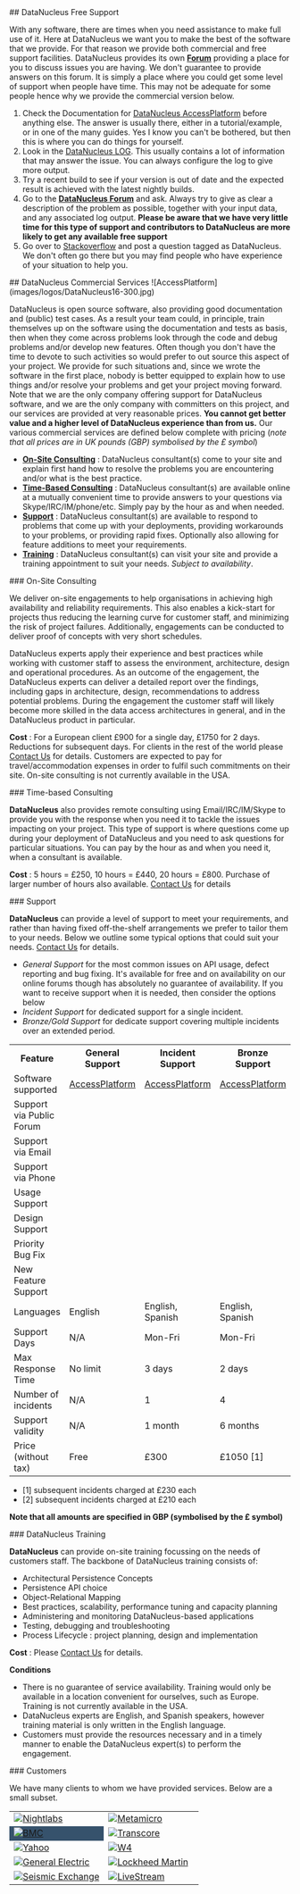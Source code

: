 <head><title>Support and Services</title></head>

<a name="free"/>
## DataNucleus Free Support

With any software, there are times when you need assistance to make full use of it. Here at DataNucleus we want you to make the best of the 
software that we provide. For that reason we provide both commercial and free support facilities.
DataNucleus provides its own [__Forum__](http://forum.datanucleus.org) providing a place for you to discuss issues you are having. 
We don't guarantee to provide answers on this forum. It is simply a place where you could get some level of support when people have time.
This may not be adequate for some people hence why we provide the commercial version below.

1. Check the Documentation for [DataNucleus AccessPlatform](http://www.datanucleus.org/products/accessplatform/index.html) before anything else. 
The answer is usually there, either in a tutorial/example, or in one of the many guides. Yes I know you can't be bothered, but then this is 
where you can do things for yourself.
2. Look in the [DataNucleus LOG](http://www.datanucleus.org/products/accessplatform/logging.html). This usually contains a lot of information that 
may answer the issue. You can always configure the log to give more output.
3. Try a recent build to see if your version is out of date and the expected result is achieved with the latest nightly builds.
4. Go to the [__DataNucleus Forum__](http://forum.datanucleus.org) and ask. Always try to give as clear a description of the problem as possible, together with 
your input data, and any associated log output. __Please be aware that we have very little time for this type of support and contributors to 
DataNucleus are more likely to get any available free support__
5. Go over to [Stackoverflow](http://stackoverflow.com/questions/tagged/datanucleus) and post a question tagged as DataNucleus. We don't often go
there but you may find people who have experience of your situation to help you.


<a name="commercial"/>
## DataNucleus Commercial Services
![AccessPlatform](images/logos/DataNucleus16-300.jpg)

DataNucleus is open source software, also providing good documentation and (public) test cases. As a result
your team could, in principle, train themselves up on the software using the documentation and tests as basis,
then when they come across problems look through the code and debug problems and/or develop new features. 
Often though you don't have the time to devote to such activities so would prefer to out source this aspect of 
your project. We provide for such situations and, since we wrote the software in the first place, nobody is better
equipped to explain how to use things and/or resolve your problems and get your project moving forward.
Note that we are the only company offering support for DataNucleus software, and we are the only company with
committers on this project, and our services are provided at very reasonable prices. 
__You cannot get better value and a higher level of DataNucleus experience than from us.__
Our various commercial services are defined below complete with pricing (_note that all prices are in UK pounds (GBP) symbolised by the £ symbol_)

* __[On-Site Consulting](#onsite_consulting)__ : DataNucleus consultant(s) come to your site and explain first hand how to resolve the problems you 
are encountering and/or what is the best practice.
* __[Time-Based Consulting](#timebased_consulting)__ : DataNucleus consultant(s) are available online at a mutually convenient time to provide answers 
to your questions via Skype/IRC/IM/phone/etc. Simply pay by the hour as and when needed.
* __[Support](#support)__ : DataNucleus consultant(s) are available to respond to problems that come up with your deployments, providing workarounds 
to your problems, or providing rapid fixes. Optionally also allowing for feature additions to meet your requirements.
* __[Training](#training)__ : DataNucleus consultant(s) can visit your site and provide a training appointment to suit your needs. _Subject to availability_.

<a name="onsite_consulting"/>
### On-Site Consulting

We deliver on-site engagements to help organisations in achieving 
high availability and reliability requirements. This also enables a kick-start for projects thus 
reducing the learning curve for customer staff, and minimizing the risk of project failures. 
Additionally, engagements can be conducted to deliver proof of concepts with very short schedules.

DataNucleus experts apply their experience and best practices while working with 
customer staff to assess the environment, architecture, design and operational 
procedures. As an outcome of the engagement, the DataNucleus experts can deliver a 
detailed report over the findings, including gaps in architecture, design, 
recommendations to address potential problems. During the engagement the customer 
staff will likely become more skilled in the data access architectures in general, and 
in the DataNucleus product in particular.

<b>Cost</b> : For a European client £900 for a single day, £1750 for 2 days. Reductions for subsequent days. 
For clients in the rest of the world please <a href="mailto:consulting@datanucleus.com">Contact Us</a> for details. 
Customers are expected to pay for travel/accommodation expenses in order to fulfil such commitments on their site.
On-site consulting is not currently available in the USA.

<a name="timebased_consulting"/>
### Time-based Consulting

__DataNucleus__ also provides remote consulting using Email/IRC/IM/Skype to provide
you with the response when you need it to tackle the issues impacting on your project.
This type of support is where questions come up during your deployment of DataNucleus
and you need to ask questions for particular situations. You can pay by the hour as and when
you need it, when a consultant is available.

__Cost__ : 5 hours = £250, 10 hours = £440, 20 hours = £800.
Purchase of larger number of hours also available.
[Contact Us](mailto:consulting@datanucleus.com) for details

<a name="support"/>
### Support

__DataNucleus__ can provide a level of support to meet your requirements, and rather than having
fixed off-the-shelf arrangements we prefer to tailor them to your needs. Below we outline some
typical options that could suit your needs. 
[Contact Us](mailto:support@datanucleus.com) for details.

* _General Support_ for the most common issues on API usage, defect reporting and bug fixing. It's available for free and on 
availability on our online forums though has absolutely no guarantee of availability. If you want to receive support when
it is needed, then consider the options below
* _Incident Support_ for dedicated support for a single incident.
* _Bronze/Gold Support_ for dedicate support covering multiple incidents over an extended period.


<table>
    <tr>
        <th>Feature</th>
        <th width="120">General<br/>Support</th>
        <th width="120">Incident<br/>Support</th>
        <th width="120">Bronze<br/>Support</th>
        <th width="120">Gold<br/>Support</th>
    </tr>
    <tr>
        <td>Software supported</td>
        <td><a href="http://www.datanucleus.org/products/accessplatform">AccessPlatform</a></td>
        <td><a href="http://www.datanucleus.org/products/accessplatform">AccessPlatform</a></td>
        <td><a href="http://www.datanucleus.org/products/accessplatform">AccessPlatform</a></td>
        <td><a href="http://www.datanucleus.org/products/accessplatform">AccessPlatform</a></td>
    </tr>
    <tr>
        <td>Support via Public Forum</td>
        <td><img src="images/icon_success_sml.gif" border="0" alt=""/></td>
        <td><img src="images/icon_error_sml.gif" border="0" alt=""/></td>
        <td><img src="images/icon_error_sml.gif" border="0" alt=""/></td>
        <td><img src="images/icon_error_sml.gif" border="0" alt=""/></td>
    </tr>
    <tr>
        <td>Support via Email</td>
        <td><img src="images/icon_error_sml.gif" border="0" alt=""/></td>
        <td><img src="images/icon_success_sml.gif" border="0" alt=""/></td>
        <td><img src="images/icon_success_sml.gif" border="0" alt=""/></td>
        <td><img src="images/icon_success_sml.gif" border="0" alt=""/></td>
    </tr>
    <tr>
        <td>Support via Phone</td>
        <td><img src="images/icon_error_sml.gif" border="0" alt=""/></td>
        <td><img src="images/icon_error_sml.gif" border="0" alt=""/></td>
        <td><img src="images/icon_error_sml.gif" border="0" alt=""/></td>
        <td><img src="images/icon_success_sml.gif" border="0" alt=""/></td>
    </tr>
    <tr>
        <td>Usage Support</td>
        <td><img src="images/icon_success_sml.gif" border="0" alt=""/></td>
        <td><img src="images/icon_success_sml.gif" border="0" alt=""/></td>
        <td><img src="images/icon_success_sml.gif" border="0" alt=""/></td>
        <td><img src="images/icon_success_sml.gif" border="0" alt=""/></td>
    </tr>
    <tr>
        <td>Design Support</td>
        <td><img src="images/icon_warning_sml.gif" border="0" alt=""/></td>
        <td><img src="images/icon_success_sml.gif" border="0" alt=""/></td>
        <td><img src="images/icon_success_sml.gif" border="0" alt=""/></td>
        <td><img src="images/icon_success_sml.gif" border="0" alt=""/></td>
    </tr>
    <tr>
        <td>Priority Bug Fix</td>
        <td><img src="images/icon_error_sml.gif" border="0" alt=""/></td>
        <td><img src="images/icon_success_sml.gif" border="0" alt=""/></td>
        <td><img src="images/icon_success_sml.gif" border="0" alt=""/></td>
        <td><img src="images/icon_success_sml.gif" border="0" alt=""/></td>
    </tr>
    <tr>
        <td>New Feature Support</td>
        <td><img src="images/icon_error_sml.gif" border="0" alt=""/></td>
        <td><img src="images/icon_error_sml.gif" border="0" alt=""/></td>
        <td><img src="images/icon_error_sml.gif" border="0" alt=""/></td>
        <td><img src="images/icon_success_sml.gif" border="0" alt=""/></td>
    </tr>
    <tr>
        <td>Languages</td>
        <td>English</td>
        <td>English, Spanish</td>
        <td>English, Spanish</td>
        <td>English, Spanish</td>
    </tr>
    <tr>
        <td>Support Days</td>
        <td>N/A</td>
        <td>Mon-Fri</td>
        <td>Mon-Fri</td>
        <td>Mon-Fri</td>
    </tr>
    <tr>
        <td>Max Response Time</td>
        <td>No limit</td>
        <td>3 days</td>
        <td>2 days</td>
        <td>2 days</td>
    </tr>
    <tr>
        <td>Number of incidents</td>
        <td>N/A</td>
        <td>1</td>
        <td>4</td>
        <td>8</td>
    </tr>
    <tr>
        <td>Support validity</td>
        <td>N/A</td>
        <td>1 month</td>
        <td>6 months</td>
        <td>1 year</td>
    </tr>
    <tr>
        <td>Price (without tax)</td>
        <td>Free</td>
        <td>£300</td>
        <td>£1050 [1]</td>
        <td>£2000 [2]</td>
    </tr>
</table>


* [1] subsequent incidents charged at £230 each
* [2] subsequent incidents charged at £210 each

__Note that all amounts are specified in GBP (symbolised by the £ symbol)__


<a name="training"/>
### DataNucleus Training

__DataNucleus__ can provide on-site training focussing on the needs of customers staff.
The backbone of DataNucleus training consists of:

* Architectural Persistence Concepts
* Persistence API choice
* Object-Relational Mapping
* Best practices, scalability, performance tuning and capacity planning
* Administering and monitoring DataNucleus-based applications
* Testing, debugging and troubleshooting
* Process Lifecycle : project planning, design and implementation


__Cost__ : Please [Contact Us](mailto:support@datanucleus.com) for details.

__Conditions__

* There is no guarantee of service availability. Training would only be available in a location convenient for ourselves, such as Europe.
Training is not currently available in the USA.
* DataNucleus experts are English, and Spanish speakers, however training material is only written in the English language.
* Customers must provide the resources necessary and in a timely manner to enable the DataNucleus expert(s) to perform the engagement.


<a name="customers"/>
### Customers

We have many clients to whom we have provided services. Below are a small subset.

<table>
    <tr>
        <td width="50%"><a href="http://www.nightlabs.com" target="_blank">
            <img src="images/companies/nightlabs.png" border="0" alt="Nightlabs"/></a></td>
        <td width="50%"><a href="http://www.metamicro.com" target="_blank">
            <img src="images/companies/metamicro.jpg" border="0" alt="Metamicro"/></a></td>
    </tr>
    <tr>
        <td bgcolor="#36526c"><a href="http://www.bmc.com" target="_blank">
            <img src="images/companies/bmc.gif" border="0" alt="BMC"/></a></td>
        <td><a href="http://www.transcore.com" target="_blank">
            <img src="images/companies/transcore.png" border="0" alt="Transcore"/></a></td>
    </tr>
    <tr>
        <td width="50%"><a href="http://www.yahoo.com" target="_blank">
            <img src="images/companies/yahoo.gif" border="0" alt="Yahoo"/></a></td>
        <td width="50%"><a href="http://www.w4global.com" target="_blank">
            <img src="images/companies/w4.png" border="0" alt="W4"/></a></td>
    </tr>
    <tr>
        <td width="50%"><a href="http://ge.geglobalresearch.com/" target="_blank">
            <img src="images/companies/ge.png" border="0" alt="General Electric"/></a></td>
        <td width="50%"><a href="http://www.lockheedmartin.com/" target="_blank">
            <img src="images/companies/lockheed.png" border="0" alt="Lockheed Martin"/></a></td>
    </tr>
    <tr>
        <td width="50%"><a href="http://www.seismicexchange.com/" target="_blank">
            <img src="images/companies/seismicexchange.gif" border="0" alt="Seismic Exchange"/></a></td>
        <td width="50%"><a href="http://www.livestream.com/" target="_blank">
            <img src="images/companies/livestream.jpg" border="0" alt="LiveStream"/></a></td>
    </tr>
</table>
